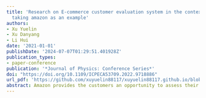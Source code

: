 ```yaml
---
title: 'Research on E-commerce customer evaluation system in the context of big data:
  taking amazon as an example'
authors:
- Xu Yuelin
- Xu Danyang
- Li Hui
date: '2021-01-01'
publishDate: '2024-07-07T01:29:51.401928Z'
publication_types:
- paper-conference
publication: '*Journal of Physics: Conference Series*'
doi: "https://doi.org/10.1109/ICPECA53709.2022.9718886"
url_pdf: 'https://github.com/xuyuelin88117/xuyuelin88117.github.io/blob/main/content/publication/yuelin-2021-research/Research%20on%20E-commerce%20Customer%20Evaluation%20System.pdf'
abstract: Amazon provides the customers an opportunity to assess their purchases. Manufacturers use this data to acquire further insights into the marketing the timing of participation, and potentially successful product designs. The first step is to preprocess the raw data by detecting outliers and using cubic spline method to complete them and verify the correctness. Then, the data is analyzed in time order, followed by data quantification and visualization. The conclusion is that the comment does affect the star rating. Finally, as a consultant hired by Sunshine, put forward some suggestions to the company's marketing director elaborating the establishment of relevant models, explaining the problems solved by the corresponding models, and summarizing the team's analysis and results.
---
```

